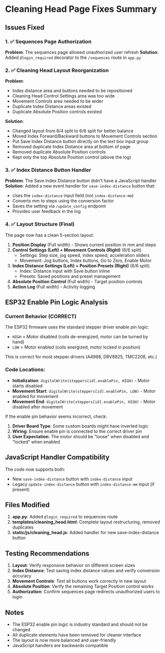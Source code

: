 # Cleaning Head Page Fixes Summary

## Issues Fixed

### 1. ✅ Sequences Page Authorization
**Problem**: The sequences page allowed unauthorized user refresh
**Solution**: Added `@login_required` decorator to the `/sequences` route in `app.py`

### 2. ✅ Cleaning Head Layout Reorganization
**Problem**: 
- Index distance area and buttons needed to be repositioned
- Cleaning Head Control Settings area was too wide
- Movement Controls area needed to be wider
- Duplicate Index Distance areas existed
- Duplicate Absolute Position controls existed

**Solution**: 
- Changed layout from 8/4 split to 6/6 split for better balance
- Moved Index Forward/Backward buttons to Movement Controls section
- Put Save Index Distance button directly on the text box input group
- Removed duplicate Index Distance area at bottom of page
- Removed duplicate Absolute Position controls
- Kept only the top Absolute Position control (above the log)

### 3. ✅ Index Distance Button Handler
**Problem**: The Save Index Distance button didn't have a JavaScript handler
**Solution**: Added a new event handler for `save-index-distance` button that:
- Uses the `index-distance` input field (not `index-distance-mm`)
- Converts mm to steps using the conversion factor
- Saves the setting via `/update_config` endpoint
- Provides user feedback in the log

### 4. ✅ Layout Structure (Final)
The page now has a clean 5-section layout:

1. **Position Display** (Full width) - Shows current position in mm and steps
2. **Control Settings (Left) + Movement Controls (Right)** (6/6 split)
   - Settings: Step size, jog speed, index speed, acceleration sliders
   - Movement: Jog buttons, Index buttons, Go to Zero, Enable Motor
3. **Index Distance Settings (Left) + Position Presets (Right)** (6/6 split)
   - Index: Distance input with Save button inline
   - Presets: Saved positions and preset management
4. **Absolute Position Control** (Full width) - Target position controls
5. **Action Log** (Full width) - Activity logging

## ESP32 Enable Pin Logic Analysis

### Current Behavior (CORRECT)
The ESP32 firmware uses the standard stepper driver enable pin logic:
- `HIGH` = Motor disabled (coils de-energized, motor can be turned by hand)
- `LOW` = Motor enabled (coils energized, motor locked in position)

This is correct for most stepper drivers (A4988, DRV8825, TMC2208, etc.)

### Code Locations:
- **Initialization**: `digitalWrite(steppers[id].enablePin, HIGH)` - Motor starts disabled
- **Movement Start**: `digitalWrite(steppers[id].enablePin, LOW)` - Motor enabled for movement
- **Movement End**: `digitalWrite(steppers[id].enablePin, HIGH)` - Motor disabled after movement

If the enable pin behavior seems incorrect, check:
1. **Driver Board Type**: Some custom boards might have inverted logic
2. **Wiring**: Ensure enable pin is connected to the correct driver pin
3. **User Expectation**: The motor should be "loose" when disabled and "locked" when enabled

## JavaScript Handler Compatibility

The code now supports both:
- New `save-index-distance` button with `index-distance` input
- Legacy `update-index-distance` button with `index-distance-mm` input (if present)

## Files Modified

1. **app.py**: Added `@login_required` to sequences route
2. **templates/cleaning_head.html**: Complete layout restructuring, removed duplicates
3. **static/js/cleaning_head.js**: Added handler for new save-index-distance button

## Testing Recommendations

1. **Layout**: Verify responsive behavior on different screen sizes
2. **Index Distance**: Test saving index distance values and verify conversion accuracy
3. **Movement Controls**: Test all buttons work correctly in new layout
4. **Absolute Position**: Verify the remaining Target Position control works
5. **Authorization**: Confirm sequences page redirects unauthorized users to login

## Notes

- The ESP32 enable pin logic is industry standard and should not be changed
- All duplicate elements have been removed for cleaner interface
- The layout is now more balanced and user-friendly
- JavaScript handlers are backwards compatible

